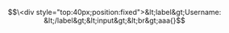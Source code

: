 $$\<div style="top:40px;position:fixed">&lt;label&gt;Username: &lt;/label&gt;&lt;input&gt;&lt;br&gt;aaa{}$$

